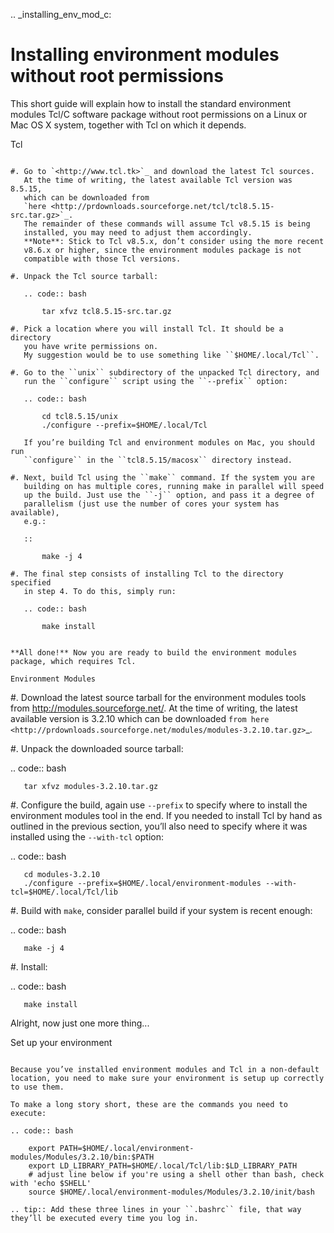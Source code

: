 .. _installing_env_mod_c:

Installing environment modules without root permissions
=======================================================

This short guide will explain how to install the standard environment modules Tcl/C
software package without root permissions on a Linux or Mac OS X system,
together with Tcl on which it depends.

Tcl
~~~

#. Go to `<http://www.tcl.tk>`_ and download the latest Tcl sources.
   At the time of writing, the latest available Tcl version was 8.5.15,
   which can be downloaded from
   `here <http://prdownloads.sourceforge.net/tcl/tcl8.5.15-src.tar.gz>`_.
   The remainder of these commands will assume Tcl v8.5.15 is being
   installed, you may need to adjust them accordingly.
   **Note**: Stick to Tcl v8.5.x, don’t consider using the more recent
   v8.6.x or higher, since the environment modules package is not
   compatible with those Tcl versions.

#. Unpack the Tcl source tarball:

   .. code:: bash

       tar xfvz tcl8.5.15-src.tar.gz

#. Pick a location where you will install Tcl. It should be a directory
   you have write permissions on.
   My suggestion would be to use something like ``$HOME/.local/Tcl``.

#. Go to the ``unix`` subdirectory of the unpacked Tcl directory, and
   run the ``configure`` script using the ``--prefix`` option:

   .. code:: bash

       cd tcl8.5.15/unix
       ./configure --prefix=$HOME/.local/Tcl

   If you’re building Tcl and environment modules on Mac, you should run
   ``configure`` in the ``tcl8.5.15/macosx`` directory instead.

#. Next, build Tcl using the ``make`` command. If the system you are
   building on has multiple cores, running make in parallel will speed
   up the build. Just use the ``-j`` option, and pass it a degree of
   parallelism (just use the number of cores your system has available),
   e.g.:

   ::

       make -j 4

#. The final step consists of installing Tcl to the directory specified
   in step 4. To do this, simply run:

   .. code:: bash

       make install


**All done!** Now you are ready to build the environment modules package, which requires Tcl.

Environment Modules
~~~~~~~~~~~~~~~~~~~

#. Download the latest source tarball for the environment modules tools
   from http://modules.sourceforge.net/. At the time of writing,
   the latest available version is 3.2.10 which can be downloaded
   `from here <http://prdownloads.sourceforge.net/modules/modules-3.2.10.tar.gz>`_.

#. Unpack the downloaded source tarball:

   .. code:: bash

       tar xfvz modules-3.2.10.tar.gz

#. Configure the build, again use ``--prefix`` to specify where to
   install the environment modules tool in the end. If you needed to
   install Tcl by hand as outlined in the previous section, you’ll also
   need to specify where it was installed using the ``--with-tcl`` option:

   .. code:: bash

       cd modules-3.2.10
       ./configure --prefix=$HOME/.local/environment-modules --with-tcl=$HOME/.local/Tcl/lib

#. Build with ``make``, consider parallel build if your system is recent
   enough:

   .. code:: bash

       make -j 4

#. Install:

   .. code:: bash

       make install

Alright, now just one more thing...

Set up your environment
~~~~~~~~~~~~~~~~~~~~~~~

Because you’ve installed environment modules and Tcl in a non-default
location, you need to make sure your environment is setup up correctly
to use them.

To make a long story short, these are the commands you need to execute:

.. code:: bash

    export PATH=$HOME/.local/environment-modules/Modules/3.2.10/bin:$PATH
    export LD_LIBRARY_PATH=$HOME/.local/Tcl/lib:$LD_LIBRARY_PATH
    # adjust line below if you're using a shell other than bash, check with 'echo $SHELL'
    source $HOME/.local/environment-modules/Modules/3.2.10/init/bash

.. tip:: Add these three lines in your ``.bashrc`` file, that way they’ll be executed every time you log in.
